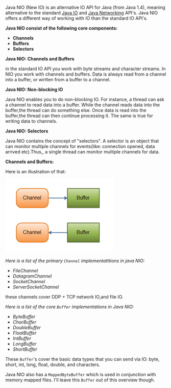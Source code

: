 Java NIO \(New IO\) is an alternative IO API for Java \(from Java 1.4\), meaning alternative to the standard [Java IO](http://tutorials.jenkov.com/java-io/index.html) and [Java Networking](http://tutorials.jenkov.com/java-networking/index.html) API's. Java NIO offers a different way of working with IO than the standard IO API's.

**Java NIO consist of the following core components:**

* **Channels**
* **Buffers**
* **Selectors**

**Java NIO: Channels and Buffers**

in the standard IO API you work with byte streams and character streams. In NIO you work with channels and buffers. Data is always read from a channel into a buffer, or wirtten from a buffer to a channel.

**Java NIO: Non-blocking IO**

Java NIO enables you to do non-blocking IO. For instance, a thread can ask a channel to read data into a buffer. While the channel   reads data into the buffer,the thread can do something else. Once data is read into the buffer,the thread can then continue processing it. The same is true for writing data to channels.

**Java NIO: Selectors**

Java NIO contains the concept of "selectors". A selector is an object that can monitor multiple channels for events\(like: connection opened, data arrived etc\).Thus,, a single thread can monitor multiple channels for data.

**Channels and  Buffers:**

Here is an illustration of that:

![](/assets/nio_channels_buffers.png)

_Here is a list of the primary _`Channel`_ implementatttions in java NIO:_

* _FileChannel_
* _DatagramChannel_
* _SocketChannel_
* _ServerSocketChannel_

these channels cover DDP + TCP network IO,and file IO.

_Here is a list of the core _`Buffer`_ implementations in Java NIO:_

* _ByteBuffer_
* _CharBuffer_
* _DoubleBuffer_
* _FloatBuffer_
* _IntBuffer_
* _LongBuffer_
* _ShortBuffer_

These `Buffer`'s cover the basic data types that you can send via IO: byte, short, int, long, float, double, and characters.

Java NIO also has a `MappedByteBuffer` which is used in conjunction with memory mapped files. I'll leave this `Buffer` out of this overview though.

